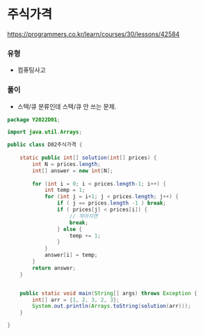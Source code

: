 # 주식가격
https://programmers.co.kr/learn/courses/30/lessons/42584

### 유형
- 컴퓨팅사고

### 풀이
- 스택/큐 분류인데 스택/큐 안 쓰는 문제.
```java
package Y2022D01;

import java.util.Arrays;

public class D02주식가격 {
	
	static public int[] solution(int[] prices) {
        int N = prices.length;
		int[] answer = new int[N];
		
		for (int i = 0; i < prices.length-1; i++) {
			int temp = 1;
			for (int j = i+1; j < prices.length; j++) {
				if ( j == prices.length -1 ) break;
				if ( prices[j] < prices[i]) {
					// 작아지면
					break;
				} else {
					temp += 1;
				}
			}
			answer[i] = temp;
		}
        return answer;
    }


	public static void main(String[] args) throws Exception {
		int[] arr = {1, 2, 3, 2, 3};	
		System.out.println(Arrays.toString(solution(arr)));
	}

}


```